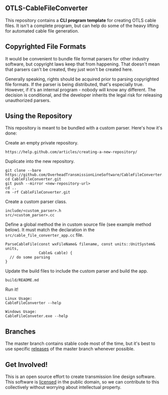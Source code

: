 ## OTLS-CableFileConverter
This repository contains a **CLI program template** for creating OTLS cable
files. It isn't a complete program, but can help do some of the heavy lifting
for automated cable file generation.

## Copyrighted File Formats
It would be convenient to bundle file format parsers for other industry
software, but copyright laws keep that from happening. That doesn't mean that
parsers can't be created, they just won't be created here.

Generally speaking, rights should be acquired prior to parsing copyrighted
file formats. If the parser is being distributed, that's especially true.
However, if it's an internal program - nobody will know any different. The
decision is conditional, and the developer inherits the legal risk for
releasing unauthorized parsers.

## Using the Repository
This repository is meant to be bundled with a custom parser. Here's how it's
done:

Create an empty private repository.
```
https://help.github.com/articles/creating-a-new-repository/
```

Duplicate into the new repository.
```
git clone --bare https://github.com/OverheadTransmissionLineSoftware/CableFileConverter.git
cd CableFileConverter.git
git push --mirror <new-repository-url>
cd ..
rm -rf CableFileConverter.git
```

Create a custom parser class.
```
include/<custom_parser>.h
src/<custom_parser>.cc
```

Define a global method the in custom source file (see example method below).
It must match the declaration in the `src/cable_file_converter_app.cc` file.
```
ParseCableFile(const wxFileName& filename, const units::UnitSystem& units,
               Cable& cable) {
  // do some parsing
}
```

Update the build files to include the custom parser and build the app.
```
build/README.md
```

Run it!
```
Linux Usage:
CableFileConverter --help

Windows Usage:
CableFileConveter.exe --help
```

## Branches
The master branch contains stable code most of the time, but it's best to use
specific [releases](https://github.com/OverheadTransmissionLineSoftware/CableFileConverter/releases)
 of the master branch whenever possible.

## Get Involved!
This is an open source effort to create transmission line design software. This
software is [licensed](https://github.com/OverheadTransmissionLineSoftware/CableFileConverter/blob/master/UNLICENSE)
 in the public domain, so we can contribute to this collectively without
worrying about intellectual property.
